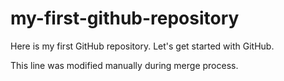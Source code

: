 # my-first-github-repository
Here is my first GitHub repository. Let's get started with GitHub.

This line was modified manually during merge process.
